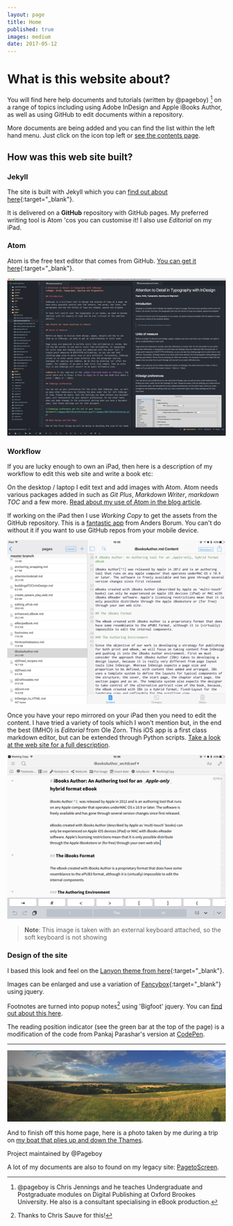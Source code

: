 ```yaml
---
layout: page
title: Home
published: true
images: medium
date: 2017-05-12
---
```

# What is this website about?

You will find here help documents and tutorials (written by @pageboy) [^2] on a range of topics including using Adobe InDesign and Apple iBooks Author, as well as using GitHub to edit documents within a repository.

More documents are being added and you can find the list within the left hand menu. Just click on the icon top left or [see the contents page][d78d4ed1].

  [d78d4ed1]: /contents "Open the contents page"

## How was this web site built?

### Jekyll
The site is built with Jekyll which you can [find out about here][92c344c3]{:target="_blank"}.

It is delivered on a **GitHub** repository with GitHub pages. My preferred writing tool is Atom 'cos you can customise it! I also use *Editorial* on my iPad.

[92c344c3]: https://jekyllrb.com "Visit the Jekyll web site"

### Atom
Atom is the free text editor that comes from GitHub. [You can get it here][f9a83765]{:target="_blank"}.

[f9a83765]: https://atom.io "Get Atom"

[![Here is Atom in use to edit a markdown page with a preview on the right](/images/atominuse.png)](/images/atominuse.png)

### Workflow

If you are lucky enough to own an iPad, then here is a description of my workflow to edit this web site and write a book etc:

On the desktop / laptop I edit text and add images with Atom. Atom needs various packages added in such as *Git Plus*, *Markdown Writer*, *markdown TOC* and a few more. [Read about my use of Atom in the blog article][2ac1fae1].

  [2ac1fae1]: https://publisha.github.io/markdown/2017/03/03/writing-with-atom/ "Open up the blog post"

If working on the iPad then I use *Working Copy* to get the assets from the GitHub repository. This is a [fantastic app][eaf957b6] from Anders Borum. You can't do without it if you want to use GitHub repos from your mobile device.

  [eaf957b6]: https://workingcopyapp.com "This is an iOS Apple app"

[![Working Copy allows you to connect to your GitHub respository](/images/workingcopy.jpg)](/images/workingcopy.jpg)

Once you have your repo mirrored on your iPad then you need to edit the content. I have tried a variety of tools which I won't mention but, in the end the best (IMHO) is *Editorial* from Ole Zorn. This iOS app is a first class markdown editor, but can be extended through Python scripts. [Take a look at the web site for a full description](http://omz-software.com/editorial/).

[![Anything in 'Working Copy' can be edited in 'Editorial', an app on the iPad.](/images/editorial.jpg)](/images/editorial.jpg)

> **Note**: This image is taken with an external keyboard attached, so the soft keyboard is not showing

### Design of the site

I based this look and feel on the [Lanyon theme from here][2b9a33ee]{:target="_blank"}.

[2b9a33ee]: http://lanyon.getpoole.com/ "Lanyon"

Images can be enlarged and use a variation of [Fancybox][f6b39499]{:target="_blank"} using jquery.

[f6b39499]: http://fancybox.net "Take a look at Fancybox"

Footnotes are turned into popup notes[^1] using 'Bigfoot' jquery. You can [find out about this here][736ed6d1].

  [736ed6d1]: http://www.bigfootjs.com "Thanks to Chris Sauve for this!"

The reading position indicator (see the green bar at the top of the page) is a modification of the code from Pankaj Parashar's version at [CodePen][3ba77385].

  [3ba77385]: https://codepen.io/pankajparashar/pen/towxF "Check out this Code."

  ---

  [![My shadow bottom right. View from Wittenham Clumps by the Thames at Dorchester.](/images/2017/01/fromWittenhamClumps.jpg)](/images/2017/01/fromWittenhamClumps.jpg)

And to finish off this home page, here is a photo taken by me during a trip on [my boat that plies up and down the Thames][9f8e628f].

  [9f8e628f]: http://avivaboat.weebly.com "AViVA"

Project maintained by @Pageboy

A lot of my documents are also to found on my legacy site:  [PagetoScreen][b016960a].

[b016960a]: http://www.pagetoscreen.net "Lots of useful information"

[^1]: Thanks to Chris Sauve for this!

[^2]: @pageboy is Chris Jennings and he teaches Undergraduate and Postgraduate modules on Digital Publishing at Oxford Brookes University. He also is a consultant specialising in eBook production.
